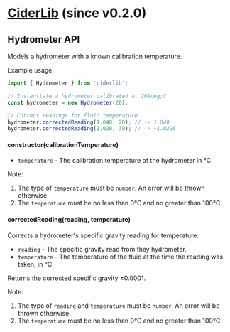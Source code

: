 # [CiderLib](../README.md) (since v0.2.0)

## Hydrometer API

Models a hydrometer with a known calibration temperature.

Example usage:

```JavaScript
import { Hydrometer } from 'ciderlib';

// Instantiate a hydrometer calibrated at 20&deg;C
const hydrometer = new Hydrometer(20);

// Correct readings for fluid temperature
hydrometer.correctedReading(1.040, 20); // -> 1.040
hydrometer.correctedReading(1.020, 30); // -> ~1.0226
```

#### constructor(calibrationTemperature)

* `temperature` - The calibration temperature of the hydrometer in &deg;C.

Note:
1. The type of `temperature` must be `number`. An error will be thrown otherwise.
2. The `temperature` must be no less than 0&deg;C and no greater than 100&deg;C.

#### correctedReading(reading, temperature)

Corrects a hydrometer's specific gravity reading for temperature.

* `reading` - The specific gravity read from they hydrometer.
* `temperature` - The temperature of the fluid at the time the reading
                  was taken, in &deg;C.

Returns the corrected specific gravity ±0.0001.

Note:
1. The type of `reading` and `temperature` must be `number`. An error will be thrown otherwise.
2. The `temperature` must be no less than 0&deg;C and no greater than 100&deg;C.
